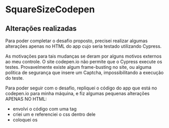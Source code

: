 # SquareSizeCodepen

## Alterações realizadas

Para poder completar o desafio proposto, precisei realizar algumas alterações apenas no HTML do app cujo seria testado utilizando Cypress.

As motivações para tais mudanças se deram por alguns motivos externos ao meu controle. 
O site codepen.io não permite que o Cypress execute os testes. Provavelmente existe algum frame-busting no site, ou alguma política de segurança que insere um Captcha, impossibilitando a execução do teste.

Para poder seguir com o desafio, repliquei o código do app que está no codepen.io para minha máquina, e fiz algumas pequenas alterações APENAS NO HTML:
- envolvi o código com uma tag <html>
- criei um <head> e referenciei o css dentro dele
- coloquei os <script> dentro do body, depois da "div" para que sejam executados após a renderização do HTML

Estas foram as ÚNICAS alterações feitas. Não impactam no comportamento da aplicação e nem nos testes e nem no desafio proposto.
  
Portanto, subi o código da aplicação alterado, que está dentro da pasta App https://github.com/Thiago-Grespi/SquareSizeCodepen/tree/master/app


